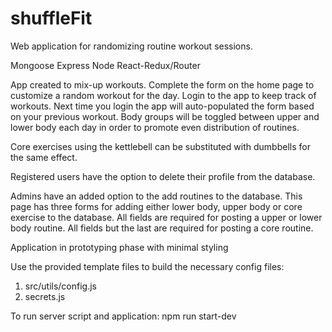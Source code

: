 # shuffleFit
Web application for randomizing routine workout sessions.

Mongoose Express Node React-Redux/Router

App created to mix-up workouts. Complete the form
on the home page to customize a random workout for
the day. Login to the app to keep track of workouts. 
Next time you login the app will auto-populated 
the form based on your previous workout. Body groups 
will be toggled between upper and lower body each 
day in order to promote even distribution of 
routines.

Core exercises using the kettlebell can be
substituted with dumbbells for the same effect.

Registered users have the option to delete 
their profile from the database.

Admins have an added option to the add routines to 
the database. This page has three forms for adding 
either lower body, upper body or core exercise to 
the database. All fields are required for posting 
a upper or lower body routine. All fields but the 
last are required for posting a core routine.

Application in prototyping phase with minimal styling

Use the provided template files to build the necessary config files:
1. src/utils/config.js
2. secrets.js

To run server script and application:
npm run start-dev
